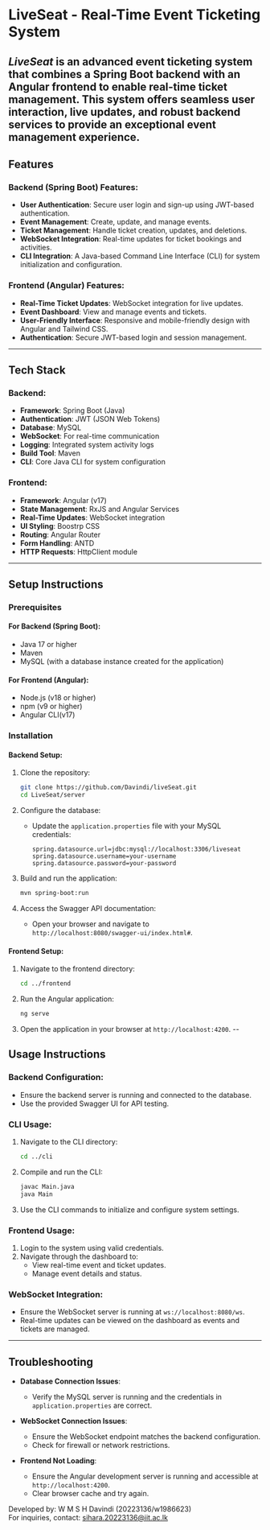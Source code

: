 # LiveSeat - Real-Time Event Ticketing System

*LiveSeat* is an advanced event ticketing system that combines a Spring Boot backend with an Angular frontend to enable real-time ticket management. This system offers seamless user interaction, live updates, and robust backend services to provide an exceptional event management experience.
---
## Features
### Backend (Spring Boot) Features:
- **User Authentication**: Secure user login and sign-up using JWT-based authentication.
- **Event Management**: Create, update, and manage events.
- **Ticket Management**: Handle ticket creation, updates, and deletions.
- **WebSocket Integration**: Real-time updates for ticket bookings and activities.
- **CLI Integration**: A Java-based Command Line Interface (CLI) for system initialization and configuration.

### Frontend (Angular) Features:
- **Real-Time Ticket Updates**: WebSocket integration for live updates.
- **Event Dashboard**: View and manage events and tickets.
- **User-Friendly Interface**: Responsive and mobile-friendly design with Angular and Tailwind CSS.
- **Authentication**: Secure JWT-based login and session management.
---

## Tech Stack
### Backend:
- **Framework**: Spring Boot (Java)
- **Authentication**: JWT (JSON Web Tokens)
- **Database**: MySQL
- **WebSocket**: For real-time communication
- **Logging**: Integrated system activity logs
- **Build Tool**: Maven
- **CLI**: Core Java CLI for system configuration

### Frontend:
- **Framework**: Angular (v17)
- **State Management**: RxJS and Angular Services
- **Real-Time Updates**: WebSocket integration
- **UI Styling**: Boostrp CSS
- **Routing**: Angular Router
- **Form Handling**: ANTD
- **HTTP Requests**: HttpClient module

---

## Setup Instructions

### Prerequisites

#### For Backend (Spring Boot):
- Java 17 or higher
- Maven
- MySQL (with a database instance created for the application)

#### For Frontend (Angular):
- Node.js (v18 or higher)
- npm (v9 or higher)
- Angular CLI(v17)

### Installation

#### Backend Setup:
1. Clone the repository:
   ```bash
   git clone https://github.com/Davindi/liveSeat.git
   cd LiveSeat/server
   ```
2. Configure the database:
   - Update the `application.properties` file with your MySQL credentials:
     ```properties
     spring.datasource.url=jdbc:mysql://localhost:3306/liveseat
     spring.datasource.username=your-username
     spring.datasource.password=your-password
     ```

3. Build and run the application:
   ```bash
   mvn spring-boot:run
   ```

4. Access the Swagger API documentation:
   - Open your browser and navigate to ` http://localhost:8080/swagger-ui/index.html#`.

#### Frontend Setup:

1. Navigate to the frontend directory:
   ```bash
   cd ../frontend
   ```
2. Run the Angular application:
   ```bash
   ng serve
   ```
4. Open the application in your browser at `http://localhost:4200`.
--
## Usage Instructions

### Backend Configuration:
- Ensure the backend server is running and connected to the database.
- Use the provided Swagger UI for API testing.

### CLI Usage:
1. Navigate to the CLI directory:
   ```bash
   cd ../cli
   ```
2. Compile and run the CLI:
   ```bash
   javac Main.java
   java Main
   ```
3. Use the CLI commands to initialize and configure system settings.

### Frontend Usage:
1. Login to the system using valid credentials.
2. Navigate through the dashboard to:
   - View real-time event and ticket updates.
   - Manage event details and status.

### WebSocket Integration:
- Ensure the WebSocket server is running at `ws://localhost:8080/ws`.
- Real-time updates can be viewed on the dashboard as events and tickets are managed.

---

## Troubleshooting

- **Database Connection Issues**:
  - Verify the MySQL server is running and the credentials in `application.properties` are correct.

- **WebSocket Connection Issues**:
  - Ensure the WebSocket endpoint matches the backend configuration.
  - Check for firewall or network restrictions.

- **Frontend Not Loading**:
  - Ensure the Angular development server is running and accessible at `http://localhost:4200`.
  - Clear browser cache and try again.

Developed by: W M S H Davindi (20223136/w1986623)  
For inquiries, contact: sihara.20223136@iit.ac.lk

